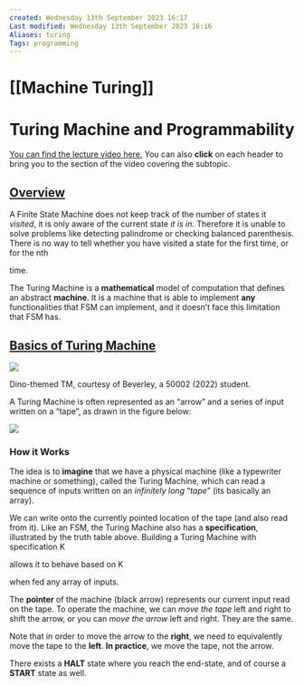 ```yaml
---
created: Wednesday 13th September 2023 16:17
Last modified: Wednesday 13th September 2023 16:16
Aliases: turing
Tags: programming
---
```


# [[Machine Turing]]

# Turing Machine and Programmability

[You can find the lecture video here.](https://youtu.be/cmfDBAiogA0) You can also **click** on each header to bring you to the section of the video covering the subtopic.

## [](https://natalieagus.github.io/50002/notes/turingmachine#overview)[Overview](https://www.youtube.com/watch?v=cmfDBAiogA0&t=0s)

A Finite State Machine does not keep track of the number of states it _visited_, it is only aware of the current state _it is in_. Therefore it is unable to solve problems like detecting palindrome or checking balanced parenthesis. There is no way to tell whether you have visited a state for the first time, or for the nth

time.

The Turing Machine is a **mathematical** model of computation that defines an abstract **machine**. It is a machine that is able to implement **any** functionalities that FSM can implement, and it doesn’t face this limitation that FSM has.

## [](https://natalieagus.github.io/50002/notes/turingmachine#basics-of-turing-machine)[Basics of Turing Machine](https://www.youtube.com/watch?v=cmfDBAiogA0&t=111s)

![](https://natalieagus.github.io/50002/assets/contentimage/others/slice1.png)

Dino-themed TM, courtesy of Beverley, a 50002 (2022) student.

A Turing Machine is often represented as an “arrow” and a series of input written on a “tape”, as drawn in the figure below:

![](https://dropbox.com/s/n41r5z8o2p5dpea/tmeg.png?raw=1)

### [](https://natalieagus.github.io/50002/notes/turingmachine#how-it-works)How it Works

The idea is to **imagine** that we have a physical machine (like a typewriter machine or something), called the Turing Machine, which can read a sequence of inputs written on an _infinitely long_ “_tape_” (its basically an array).

We can write onto the currently pointed location of the tape (and also read from it). Like an FSM, the Turing Machine also has a **specification**, illustrated by the truth table above. Building a Turing Machine with specification K

allows it to behave based on K

when fed any array of inputs.

The **pointer** of the machine (black arrow) represents our current input read on the tape. To operate the machine, we can _move the tape_ left and right to shift the arrow, or you can _move the arrow_ left and right. They are the same.

Note that in order to move the arrow to the **right**, we need to equivalently move the tape to the **left**. **In practice**, we move the tape, not the arrow.

There exists a **HALT** state where you reach the end-state, and of course a **START** state as well.


